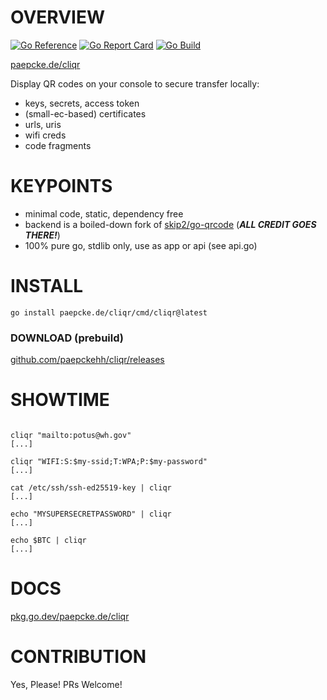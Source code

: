 # OVERVIEW
[![Go Reference](https://pkg.go.dev/badge/paepcke.de/cliqr.svg)](https://pkg.go.dev/paepcke.de/cliqr) [![Go Report Card](https://goreportcard.com/badge/paepcke.de/cliqr)](https://goreportcard.com/report/paepcke.de/cliqr) [![Go Build](https://github.com/paepckehh/cliqr/actions/workflows/golang.yml/badge.svg)](https://github.com/paepckehh/cliqr/actions/workflows/golang.yml)

[paepcke.de/cliqr](https://paepcke.de/cliqr/)

Display QR codes on your console to secure transfer locally:
- keys, secrets, access token
- (small-ec-based) certificates
- urls, uris
- wifi creds
- code fragments

# KEYPOINTS

- minimal code, static, dependency free 
- backend is a boiled-down fork of [skip2/go-qrcode](https://github.com/skip2/go-qrcode) (***ALL CREDIT GOES THERE!***)
- 100% pure go, stdlib only, use as app or api (see api.go)

# INSTALL

```
go install paepcke.de/cliqr/cmd/cliqr@latest
```

### DOWNLOAD (prebuild)

[github.com/paepckehh/cliqr/releases](https://github.com/paepckehh/cliqr/releases)

# SHOWTIME 

```Shell 

cliqr "mailto:potus@wh.gov"
[...]

cliqr "WIFI:S:$my-ssid;T:WPA;P:$my-password"
[...]

cat /etc/ssh/ssh-ed25519-key | cliqr
[...]

echo "MYSUPERSECRETPASSWORD" | cliqr
[...]

echo $BTC | cliqr
[...]

```

# DOCS

[pkg.go.dev/paepcke.de/cliqr](https://pkg.go.dev/paepcke.de/cliqr)

# CONTRIBUTION

Yes, Please! PRs Welcome! 
